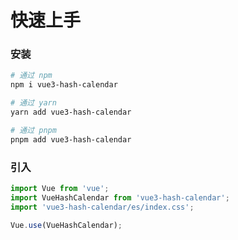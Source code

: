 # 快速上手

### 安装

```bash
# 通过 npm
npm i vue3-hash-calendar

# 通过 yarn
yarn add vue3-hash-calendar

# 通过 pnpm
pnpm add vue3-hash-calendar
```

### 引入

```js
import Vue from 'vue';
import VueHashCalendar from 'vue3-hash-calendar';
import 'vue3-hash-calendar/es/index.css';

Vue.use(VueHashCalendar);
```
